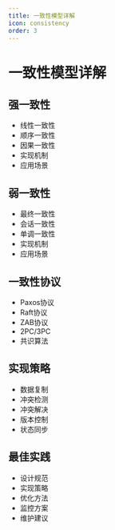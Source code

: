 ```yaml
---
title: 一致性模型详解
icon: consistency
order: 3
---
```


# 一致性模型详解

## 强一致性
- 线性一致性
- 顺序一致性
- 因果一致性
- 实现机制
- 应用场景

## 弱一致性
- 最终一致性
- 会话一致性
- 单调一致性
- 实现机制
- 应用场景

## 一致性协议
- Paxos协议
- Raft协议
- ZAB协议
- 2PC/3PC
- 共识算法

## 实现策略
- 数据复制
- 冲突检测
- 冲突解决
- 版本控制
- 状态同步

## 最佳实践
- 设计规范
- 实现策略
- 优化方法
- 监控方案
- 维护建议
